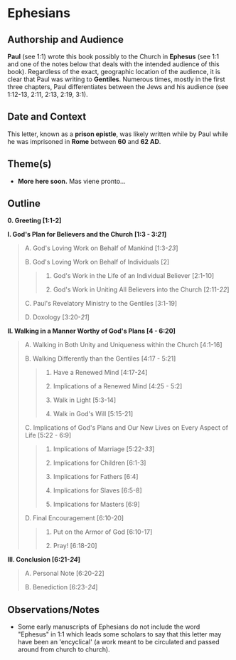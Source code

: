 # Ephesians

## Authorship and Audience
**Paul** (see 1:1) wrote this book possibly to the Church in **Ephesus** (see 1:1 and one of the notes below that deals with the intended audience of this book). Regardless of the exact, geographic location of the audience, it is clear that Paul was writing to **Gentiles**. Numerous times, mostly in the first three chapters, Paul differentiates between the Jews and his audience (see 1:12-13, 2:11, 2:13, 2:19, 3:1).

## Date and Context
This letter, known as a **prison epistle**, was likely written while by Paul while he was imprisoned in **Rome** between **60** and **62 AD**.

## Theme(s)
- **More here soon.**  Mas viene pronto...

## Outline
**0. Greeting  [1:1-2]**

**I. God's Plan for Believers and the Church  [1:3 - 3:*21*]**

  > A. God's Loving Work on Behalf of Mankind  [1:3-*23*]
  > 
  > B. God's Loving Work on Behalf of Individuals  [2]
  > 
  >  > 1. God's Work in the Life of an Individual Believer  [2:1-10]
  >  > 
  >  > 2. God's Work in Uniting All Believers into the Church  [2:11-*22*]
  > 
  > C. Paul's Revelatory Ministry to the Gentiles  [3:1-19]
  > 
  > D. Doxology  [3:20-*21*]

**II. Walking in a Manner Worthy of God's Plans  [4 - 6:20]**

  > A. Walking in Both Unity and Uniqueness within the Church  [4:1-16]
  > 
  > B. Walking Differently than the Gentiles  [4:17 - 5:21]
  > 
  >  > 1. Have a Renewed Mind  [4:17-24]
  >  > 
  >  > 2. Implications of a Renewed Mind  [4:25 - 5:2]
  >  > 
  >  > 3. Walk in Light  [5:3-14]
  >  > 
  >  > 4. Walk in God's Will  [5:15-21]
  > 
  > C. Implications of God's Plans and Our New Lives on Every Aspect of Life  [5:22 - 6:9]
  > 
  >  > 1. Implications of Marriage  [5:22-*33*]
  >  > 
  >  > 2. Implications for Children  [6:1-3]
  >  > 
  >  > 3. Implications for Fathers  [6:4]
  >  > 
  >  > 4. Implications for Slaves  [6:5-8]
  >  > 
  >  > 5. Implications for Masters  [6:9]
  > 
  > D. Final Encouragement  [6:10-20]
  > 
  >  > 1. Put on the Armor of God  [6:10-17]
  >  > 
  >  > 2. Pray!  [6:18-20]

**III. Conclusion  [6:21-*24*]**

  > A. Personal Note  [6:20-22]
  > 
  > B. Benediction  [6:23-*24*]

## Observations/Notes
  - Some early manuscripts of Ephesians do not include the word "Ephesus" in 1:1 which leads some scholars to say that this letter may have been an 'encyclical' (a work meant to be circulated and passed around from church to church).
